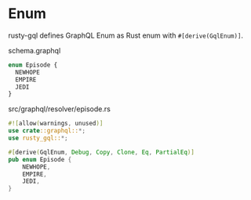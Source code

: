 # Enum

rusty-gql defines GraphQL Enum as Rust enum with `#[derive(GqlEnum)]`.

schema.graphql
``` graphql
enum Episode {
  NEWHOPE
  EMPIRE
  JEDI
}
```

src/graphql/resolver/episode.rs
``` rust
#![allow(warnings, unused)]
use crate::graphql::*;
use rusty_gql::*;

#[derive(GqlEnum, Debug, Copy, Clone, Eq, PartialEq)]
pub enum Episode {
    NEWHOPE,
    EMPIRE,
    JEDI,
}
```
